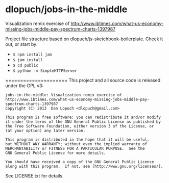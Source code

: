 dlopuch/jobs-in-the-middle
====================

Visualization remix exercise of http://www.ibtimes.com/what-us-economy-missing-jobs-middle-pay-spectrum-charts-1397987

Project file structure based on dlopuch/js-sketchbook-boilerplate.  Check it out, or start by:
* `$ npm install jam`
* `$ jam install`
* `$ cd public`
* `$ python -m SimpleHTTPServer`

=====================
This project and all source code is released under the GPL v3:

    jobs-in-the-middle: Visualization remix exercise of http://www.ibtimes.com/what-us-economy-missing-jobs-middle-pay-spectrum-charts-1397987
    Copyright (C) 2013  Dan Lopuch <dlopuch@gmail.com>

    This program is free software: you can redistribute it and/or modify
    it under the terms of the GNU General Public License as published by
    the Free Software Foundation, either version 3 of the License, or
    (at your option) any later version.

    This program is distributed in the hope that it will be useful,
    but WITHOUT ANY WARRANTY; without even the implied warranty of
    MERCHANTABILITY or FITNESS FOR A PARTICULAR PURPOSE.  See the
    GNU General Public License for more details.

    You should have received a copy of the GNU General Public License
    along with this program.  If not, see [http://www.gnu.org/licenses/].

See LICENSE.txt for details.
